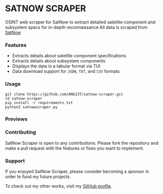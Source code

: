 # SATNOW SCRAPER 

OSINT web scraper for SatNow to extract detailed satellite component and subsystem specs for in-depth reconnaissance
All data is scraped from [SatNow](https://www.satnow.com/)

### Features
- Extracts details about satellite component specifications
- Extracts details about subsystem components
- Displays the data in a tabular format via TUI
- Data download support for `JSON`, `TXT`, and `CSV` formats

### Usage
```
git clone https://github.com/ANG13T/satnow-scraper.git
cd satnow-scraper
pip install -r requirements.txt
python3 satnowscraper.py
```

### Previews

### Contributing 
SatNow Scraper is open to any contributions. Please fork the repository and make a pull request with the features or fixes you want to implement.

### Support 
If you enjoyed SatNow Scraper, please consider becoming a sponsor in order to fund my future projects.

To check out my other works, visit my [GitHub profile](github.com/ANG13T).